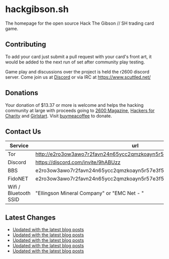 # hackgibson.sh
The homepage for the open source Hack The Gibson // SH trading card game.


## Contributing

To add your card just submit a pull request with your card's front art, it would be added to the next run of set after community play testing.

Game play and discussions over the project is held the r2600 discord server. Come join us at [Discord](https://discord.com/invite/9hABUzz) or via IRC at https://www.scuttled.net/


## Donations

Your donation of $13.37 or more is welcome and helps the hacking community at large with proceeds going to [2600 Magazine](https://2600.com/), [Hackers for Charity](https://hackersforcharity.org) and [Girlstart](https://girlstart.org).  Visit [buymeacoffee](https://www.buymeacoffee.com/hackgibson.sh) to donate.


## Contact Us

Service | url
-|-
Tor | http://e2ro3ow3awo7r2favn24n65ycc2qmzkoayn5r57e3f56nvjwdcgg32ad.onion
Discord | https://discord.com/invite/9hABUzz
BBS | e2ro3ow3awo7r2favn24n65ycc2qmzkoayn5r57e3f56nvjwdcgg32ad.onion:23
FidoNET | e2ro3ow3awo7r2favn24n65ycc2qmzkoayn5r57e3f56nvjwdcgg32ad.onion:24554
Wifi / Bluetooth SSID | "Ellingson Mineral Company" or "EMC Net - <fidonet address>"

## Latest Changes
<!-- BLOG-POST-LIST:START -->
- [Updated with the latest blog posts](https://github.com/DFW2600/hackgibson.sh/commit/c3b9a1e37772866ee91f84ab2cbac3b68219d3f4)
- [Updated with the latest blog posts](https://github.com/DFW2600/hackgibson.sh/commit/41a8aa289f922ed602e92e15107090021ad0bdcb)
- [Updated with the latest blog posts](https://github.com/DFW2600/hackgibson.sh/commit/62680683943cd89f0daabeb772aca156a1db800a)
- [Updated with the latest blog posts](https://github.com/DFW2600/hackgibson.sh/commit/9de6254b0594d2a1ab6561e7ff9383a4d9504de7)
- [Updated with the latest blog posts](https://github.com/DFW2600/hackgibson.sh/commit/9abf75e0a09c483dde8d8b52201e6aa7998c894f)
<!-- BLOG-POST-LIST:END -->
